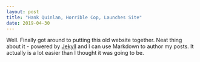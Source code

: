 ```yaml
---
layout: post
title: "Hank Quinlan, Horrible Cop, Launches Site"
date: 2019-04-30
---
```


Well. Finally got around to putting this old website together. Neat thing about it - powered by [Jekyll](http://jekyllrb.com) and I can use Markdown to author my posts. It actually is a lot easier than I thought it was going to be.
